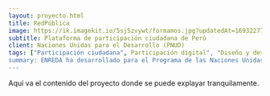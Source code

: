 ```yaml
---
layout: proyecto.html
title: RedPública
image: https://ik.imagekit.io/5sj5zvywt/formamos.jpg?updatedAt=1693227703424
subtitle: Plataforma de participación ciudadana de Perú
client: Naciones Unidas para el Desarrollo (PNUD)
tags: ["Participación ciudadana", Participación digital", "Diseño y desarrollo"]
summary: ENREDA ha desarrollado para el Programa de las Naciones Unidas para el Desarollo (PNUD), la plataforma Redpública, Con el fin de impulsar la participación ciudadana y reunir las propuestas de los peruanos y pernuanas para crear una "agenda país"
---
```


Aquí va el contenido del proyecto donde se puede explayar tranquilamente.
